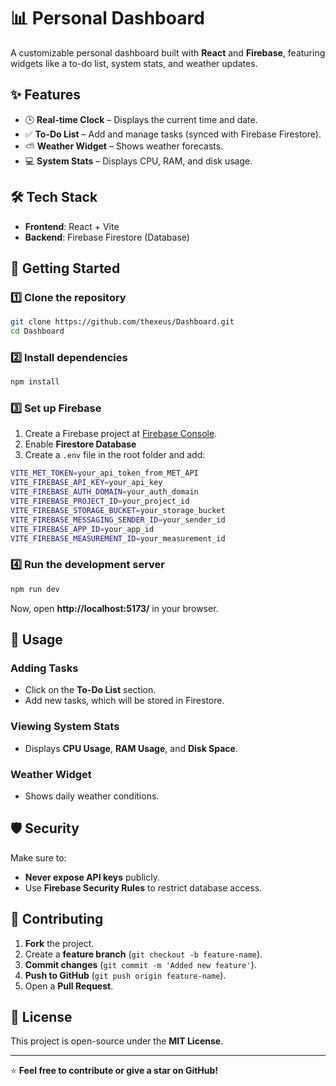 

# 📊 Personal Dashboard

A customizable personal dashboard built with **React** and **Firebase**, featuring widgets like a to-do list, system stats, and weather updates.



## ✨ Features
- 🕒 **Real-time Clock** – Displays the current time and date.
- ✅ **To-Do List** – Add and manage tasks (synced with Firebase Firestore).
- ⛅ **Weather Widget** – Shows weather forecasts.
- 💻 **System Stats** – Displays CPU, RAM, and disk usage.


## 🛠️ Tech Stack
- **Frontend**: React + Vite
- **Backend**: Firebase Firestore (Database)


## 🚀 Getting Started

### 1️⃣ Clone the repository
```sh
git clone https://github.com/thexeus/Dashboard.git
cd Dashboard
```

### 2️⃣ Install dependencies
```sh
npm install
```

### 3️⃣ Set up Firebase
1. Create a Firebase project at [Firebase Console](https://console.firebase.google.com/).
2. Enable **Firestore Database** 
3. Create a `.env` file in the root folder and add:
```sh
VITE_MET_TOKEN=your_api_token_from_MET_API
VITE_FIREBASE_API_KEY=your_api_key
VITE_FIREBASE_AUTH_DOMAIN=your_auth_domain
VITE_FIREBASE_PROJECT_ID=your_project_id
VITE_FIREBASE_STORAGE_BUCKET=your_storage_bucket
VITE_FIREBASE_MESSAGING_SENDER_ID=your_sender_id
VITE_FIREBASE_APP_ID=your_app_id
VITE_FIREBASE_MEASUREMENT_ID=your_measurement_id
```

### 4️⃣ Run the development server
```sh
npm run dev
```
Now, open **http://localhost:5173/** in your browser.

## 🔧 Usage

### Adding Tasks
- Click on the **To-Do List** section.
- Add new tasks, which will be stored in Firestore.

### Viewing System Stats
- Displays **CPU Usage**, **RAM Usage**, and **Disk Space**.

### Weather Widget
- Shows daily weather conditions.





## 🛡️ Security
Make sure to:
- **Never expose API keys** publicly.
- Use **Firebase Security Rules** to restrict database access.

## 🤝 Contributing
1. **Fork** the project.
2. Create a **feature branch** (`git checkout -b feature-name`).
3. **Commit changes** (`git commit -m 'Added new feature'`).
4. **Push to GitHub** (`git push origin feature-name`).
5. Open a **Pull Request**.

## 📜 License
This project is open-source under the **MIT License**.

---

⭐ **Feel free to contribute or give a star on GitHub!**  


